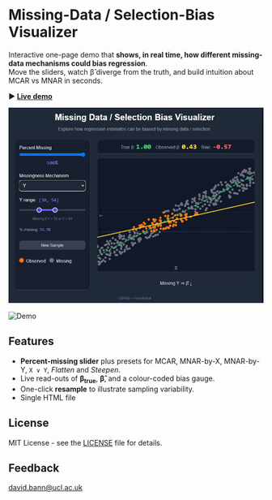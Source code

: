 # Missing-Data / Selection-Bias Visualizer
Interactive one-page demo that **shows, in real time, how different missing-data mechanisms could bias regression**.  
Move the sliders, watch β̂ diverge from the truth, and build intuition about MCAR vs MNAR in seconds.

**▶️ [Live demo](https://dbann.github.io/selection/)**

![Screenshot of the visualiser in action](screenshot.jpg)

![Demo](selection_demo.gif)

## Features
- **Percent-missing slider** plus presets for MCAR, MNAR-by-X, MNAR-by-Y, `X ∨ Y`, *Flatten* and *Steepen*.
- Live read-outs of **β<sub>true</sub>**, **β̂**, and a colour-coded bias gauge.
- One-click **resample** to illustrate sampling variability.
- Single HTML file 

## License
MIT License - see the [LICENSE](LICENSE) file for details.

## Feedback
david.bann@ucl.ac.uk 